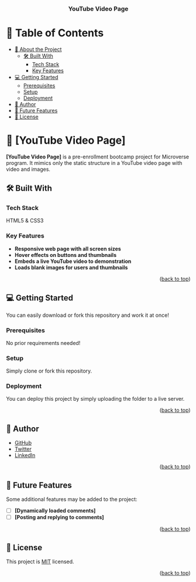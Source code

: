 <a name="readme-top"></a>

<div align="center">

  <h3>YouTube Video Page</h3>

</div>

<!-- TABLE OF CONTENTS -->

# 📗 Table of Contents

- [📖 About the Project](#about-project)
  - [🛠 Built With](#built-with)
    - [Tech Stack](#tech-stack)
    - [Key Features](#key-features)
- [💻 Getting Started](#getting-started)
  - [Prerequisites](#prerequisites)
  - [Setup](#setup)
  - [Deployment](#deployment)
- [👥 Author](#author)
- [🔭 Future Features](#future-features)
- [📝 License](#license)

<!-- PROJECT DESCRIPTION -->

# 📖 [YouTube Video Page] <a name="about-project"></a>

**[YouTube Video Page]** is a pre-enrollment bootcamp project for Microverse program. It mimics only the static structure in a YouTube video page with video and images.

## 🛠 Built With <a name="built-with"></a>

### Tech Stack <a name="tech-stack"></a>

HTML5 & CSS3

<!-- Features -->

### Key Features <a name="key-features"></a>

- **Responsive web page with all screen sizes**
- **Hover effects on buttons and thumbnails**
- **Embeds a live YouTube video to demonstration**
- **Loads blank images for users and thumbnails**

<p align="right">(<a href="#readme-top">back to top</a>)</p>

<!-- GETTING STARTED -->

## 💻 Getting Started <a name="getting-started"></a>

You can easily download or fork this repository and work it at once!

### Prerequisites

No prior requirements needed!

### Setup

Simply clone or fork this repository.

### Deployment

You can deploy this project by simply uploading the folder to a live server.

<p align="right">(<a href="#readme-top">back to top</a>)</p>

<!-- AUTHOR -->

## 👤 Author <a name="author"></a>

- [GitHub](https://github.com/mahammad-mostafa)
- [Twitter](https://twitter.com/mahammad_mostfa)
- [LinkedIn](https://linkedin.com/in/mahammad-mostafa)

<p align="right">(<a href="#readme-top">back to top</a>)</p>

<!-- FUTURE FEATURES -->

## 🔭 Future Features <a name="future-features"></a>

Some additional features may be added to the project:

- [ ] **[Dynamically loaded comments]**
- [ ] **[Posting and replying to comments]**

<p align="right">(<a href="#readme-top">back to top</a>)</p>

<!-- LICENSE -->

## 📝 License <a name="license"></a>

This project is [MIT](LICENSE) licensed.

<p align="right">(<a href="#readme-top">back to top</a>)</p>
